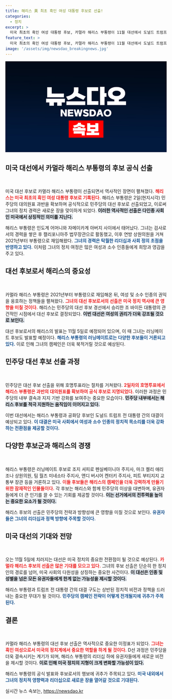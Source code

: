 ```yaml
---
title: 해리스 美 최초 흑인 여성 대통령 후보로 선출!
categories:
  - 정치
excerpt: >
  미국 최초의 흑인 여성 대통령 후보, 카멀라 해리스 부통령이 11월 대선에서 도널드 트럼프 전 대통령과 맞붙습니다. 다음 단계는 러닝메이트 공개! 클릭해서 흥미진진한 대선 스토리를 놓치지 마세요!
feature_text: >
  미국 최초의 흑인 여성 대통령 후보, 카멀라 해리스 부통령이 11월 대선에서 도널드 트럼프 전 대통령과 맞붙습니다. 다음 단계는 러닝메이트 공개! 클릭해서 흥미진진한 대선 스토리를 놓치지 마세요!
image: '/assets/img/newsdao_breakingnews.jpg'
---
```


<p><img src="/assets/img/newsdao_breakingnews.jpg" alt="firstkoreanews 속보" /></p>

<h2 data-ke-size="size26">미국 대선에서 카멀라 해리스 부통령의 후보 공식 선출</h2>

<p data-ke-size="size16">&nbsp;</p>

<p>미국 대선 후보로 카멀라 해리스 부통령이 선출되면서 역사적인 장면이 펼쳐졌다. <b><span style="color: #ee2323;">해리스는 미국 최초의 흑인 여성 대통령 후보로 기록된다.</span></b> 해리스 부통령은 2일(현지시각) 민주당의 대의원표 과반을 확보하며 공식적으로 민주당의 대선 후보로 선출되었고, 이로써 그녀의 정치 경력은 새로운 장을 맞이하게 되었다. <b><span style="background-color: #21538527;">이러한 역사적인 선출은 다인종 사회인 미국에서 상징적인 의미를 지닌다.</span></b> </p>

<p>해리스 부통령은 인도계 어머니와 자메이카계 아버지 사이에서 태어났다. 그녀는 검사로서의 경력을 쌓은 후 캘리포니아주 법무장관으로 활동했고, 이후 연방 상원의원을 거쳐 2021년부터 부통령으로 재임해왔다. <b><span style="color: #1a5490;">그녀의 경력은 탁월한 리더십과 사회 정의 초점을 반영하고 있다.</span></b> 이처럼 그녀의 정치 여정은 많은 여성과 소수 인종들에게 희망과 영감을 주고 있다. </p>

<h2 data-ke-size="size26">대선 후보로서 해리스의 중요성</h2>

<p data-ke-size="size16">&nbsp;</p>

<p>카멀라 해리스 부통령은 2021년부터 부통령으로 재임해온 뒤, 
여성 및 소수 인종의 권익을 옹호하는 정책들을 펼쳐왔다. <b><span style="color: #ee2323;">그녀의 대선 후보로서의 선출은 미국 정치 역사에 큰 영향을 미칠 것이다.</span></b> 해리스는 민주당의 대선 후보 경선에서 승리한 조 바이든 대통령의 관건적인 시점에서 대선 후보로 결정되었다. <b><span style="background-color: #21538527;">이번 대선은 여성의 권리가 더욱 강조될 것으로 보인다.</span></b> </p>

<p>대선 후보로서의 해리스의 발표는 11월 5일로 예정되어 있으며, 이 때 그녀는 러닝메이트 후보도 발표할 예정이다. <b><span style="color: #1a5490;">해리스 부통령의 러닝메이트로는 다양한 후보들이 거론되고 있다.</span></b> 이로 인해 그녀의 캠페인은 더욱 북적거릴 것으로 예상된다.</p>

<h2 data-ke-size="size26">민주당 대선 후보 선출 과정</h2>

<p data-ke-size="size16">&nbsp;</p>

<p>민주당은 대선 후보 선출을 위해 호명투표라는 절차를 거쳐왔다. <b><span style="color: #ee2323;">2일차의 호명투표에서 해리스 부통령은 과반의 대의원표를 확보하여 공식 후보로 지명되었다.</span></b> 이러한 과정은 민주당의 내부 결속과 지지 기반 강화를 보여주는 중요한 모습이다. <b><span style="background-color: #21538527;">민주당 내부에서는 해리스 후보를 적극 지원하는 움직임이 이어지고 있다.</span></b> </p>

<p>이번 대선에서는 해리스 부통령과 공화당 후보인 도널드 트럼프 전 대통령 간의 대결이 예상되고 있다. <b><span style="color: #1a5490;">이 대결은 미국 사회에서 여성과 소수 인종의 정치적 목소리를 더욱 강화하는 전환점을 제공할 것이다.</span></b> </p>

<h2 data-ke-size="size26">다양한 후보군과 해리스의 경쟁</h2>

<p data-ke-size="size16">&nbsp;</p>

<p>해리스 부통령은 러닝메이트 후보로 조지 셔피로 펜실베이니아 주지사, 마크 켈리 애리조나 상원의원, 팀 월즈 미네소타 주지사, 앤디 버시어 켄터키 주지사, 피트 부티지지 교통부 장관 등을 거론하고 있다. <b><span style="color: #ee2323;">이들 후보들은 해리스의 캠페인을 더욱 강력하게 만들기 위한 잠재적인 인물들이다.</span></b> 각 후보는 해리스와 함께 민주당의 이상을 대변하며, 유권자들에게 더 큰 인기를 끌 수 있는 기회를 제공할 것이다. <b><span style="background-color: #21538527;">이는 선거에서의 전투력을 높이는 중요한 요소가 될 것이다.</span></b> </p>

<p>해리스 후보의 선출은 민주당의 전략과 방향성에 큰 영향을 미칠 것으로 보인다. <b><span style="color: #1a5490;">유권자들은 그녀의 리더십과 정책 방향에 주목할 것이다.</span></b> </p>

<h2 data-ke-size="size26">미국 대선의 기대와 전망</h2>

<p data-ke-size="size16">&nbsp;</p>

<p>오는 11월 5일에 치러지는 대선은 미국 정치의 중요한 전환점이 될 것으로 예상된다. <b><span style="color: #ee2323;">카멀라 해리스 후보의 선출은 많은 기대를 모으고 있다.</span></b> 그녀의 후보 선출은 단순히 한 정치인의 경로를 넘어, 미국 사회의 다원성을 상징하는 중요한 사건이다. <b><span style="background-color: #21538527;">이 대선은 인종 및 성별을 넘은 모든 유권자들에게 한계 없는 가능성을 제시할 것이다.</span></b> </p>

<p>해리스 부통령과 트럼프 전 대통령 간의 대결 구도는 상반된 정치적 비전과 정책을 드러내는 중요한 무대가 될 것이다. <b><span style="color: #1a5490;">민주당의 캠페인 전략이 어떻게 전개될지에 귀추가 주목된다.</span></b> </p>

<h2 data-ke-size="size26">결론</h2>

<p data-ke-size="size16">&nbsp;</p>

<p>카멀라 해리스 부통령의 대선 후보 선출은 역사적으로 중요한 이정표가 되었다. <b><span style="color: #ee2323;">그녀는 흑인 여성으로서 미국의 정치계에서 중요한 역할을 하게 될 것이다.</span></b> D선 과정은 민주당을 더욱 결속시키는 계기가 되며, 해리스 부통령의 리더십 하에 유권자들에게 새로운 비전을 제시할 것이다. <b><span style="background-color: #21538527;">이로 인해 미국 정치의 지형이 크게 변화할 가능성이 있다.</span></b> </p>

<p>해리스 부통령의 공식 발표와 후보로서의 행보에 귀추가 주목되고 있다. <b><span style="color: #1a5490;">미국 내외에서 그녀의 정치적 영향력과 리더십으로 새로운 장을 열어갈 것으로 기대된다.</span></b></p>
실시간 뉴스 속보는, <a href="https://newsdao.kr" rel="dofollow">https://newsdao.kr</a>


